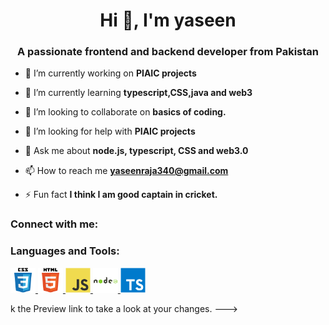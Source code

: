 <h1 align="center">Hi 👋, I'm yaseen</h1>
<h3 align="center">A passionate frontend and backend developer from Pakistan</h3>

- 🔭 I’m currently working on **PIAIC projects**

- 🌱 I’m currently learning **typescript,CSS,java and web3**

- 👯 I’m looking to collaborate on **basics of coding.**

- 🤝 I’m looking for help with **PIAIC projects**

- 💬 Ask me about **node.js, typescript, CSS and web3.0**

- 📫 How to reach me **yaseenraja340@gmail.com**

- ⚡ Fun fact **I think I am good captain in cricket.**

<h3 align="left">Connect with me:</h3>
<p align="left">
</p>

<h3 align="left">Languages and Tools:</h3>
<p align="left"> <a href="https://www.w3schools.com/css/" target="_blank" rel="noreferrer"> <img src="https://raw.githubusercontent.com/devicons/devicon/master/icons/css3/css3-original-wordmark.svg" alt="css3" width="40" height="40"/> </a> <a href="https://www.w3.org/html/" target="_blank" rel="noreferrer"> <img src="https://raw.githubusercontent.com/devicons/devicon/master/icons/html5/html5-original-wordmark.svg" alt="html5" width="40" height="40"/> </a> <a href="https://developer.mozilla.org/en-US/docs/Web/JavaScript" target="_blank" rel="noreferrer"> <img src="https://raw.githubusercontent.com/devicons/devicon/master/icons/javascript/javascript-original.svg" alt="javascript" width="40" height="40"/> </a> <a href="https://nodejs.org" target="_blank" rel="noreferrer"> <img src="https://raw.githubusercontent.com/devicons/devicon/master/icons/nodejs/nodejs-original-wordmark.svg" alt="nodejs" width="40" height="40"/> </a> <a href="https://www.typescriptlang.org/" target="_blank" rel="noreferrer"> <img src="https://raw.githubusercontent.com/devicons/devicon/master/icons/typescript/typescript-original.svg" alt="typescript" width="40" height="40"/> </a> </p>
k the Preview link to take a look at your changes.
--->
